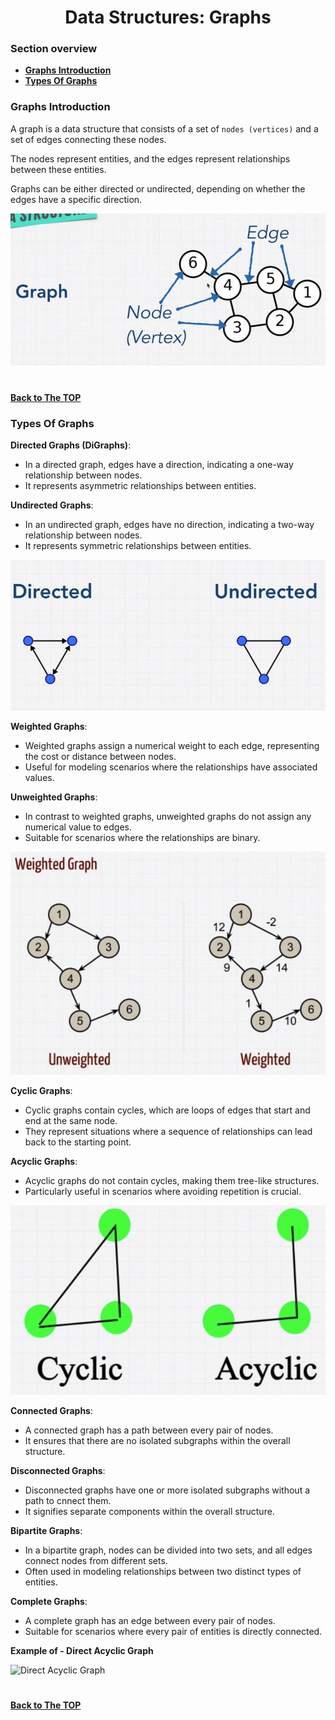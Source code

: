 <h1 align="center">Data Structures: Graphs</h1>

### Section overview
* **[Graphs Introduction](#graphs-introduction)**
* **[Types Of Graphs](#types-of-graphs)**

### Graphs Introduction
A graph is a data structure that consists of a set of ``nodes (vertices)`` and a set of edges connecting these nodes. 

The nodes represent entities, and the edges represent relationships between these entities. 

Graphs can be either directed or undirected, depending on whether the edges have a specific direction.

![Graphs](https://github.com/tsokac2/-_-_Data_Structures_Algorithms/blob/main/src/26.JPG)

#
**[Back to The TOP](#section-overview)**

### Types Of Graphs

**Directed Graphs (DiGraphs)**:
- In a directed graph, edges have a direction, indicating a one-way relationship between nodes.
- It represents asymmetric relationships between entities.

**Undirected Graphs**:
- In an undirected graph, edges have no direction, indicating a two-way relationship between nodes.
- It represents symmetric relationships between entities.

![Directed](https://github.com/tsokac2/-_-_Data_Structures_Algorithms/blob/main/src/27.JPG)

**Weighted Graphs**:

- Weighted graphs assign a numerical weight to each edge, representing the cost or distance between nodes.
- Useful for modeling scenarios where the relationships have associated values.

**Unweighted Graphs**:

- In contrast to weighted graphs, unweighted graphs do not assign any numerical value to edges.
- Suitable for scenarios where the relationships are binary.

![Unweighted](https://github.com/tsokac2/-_-_Data_Structures_Algorithms/blob/main/src/28.JPG)

**Cyclic Graphs**:

- Cyclic graphs contain cycles, which are loops of edges that start and end at the same node.
- They represent situations where a sequence of relationships can lead back to the starting point.

**Acyclic Graphs**:
- Acyclic graphs do not contain cycles, making them tree-like structures.
- Particularly useful in scenarios where avoiding repetition is crucial.

![Cyclic](https://github.com/tsokac2/-_-_Data_Structures_Algorithms/blob/main/src/29.JPG)

**Connected Graphs**:
- A connected graph has a path between every pair of nodes.
- It ensures that there are no isolated subgraphs within the overall structure.

**Disconnected Graphs**:
- Disconnected graphs have one or more isolated subgraphs without a path to cnnect them.
- It signifies separate components within the overall structure.

**Bipartite Graphs**:
- In a bipartite graph, nodes can be divided into two sets, and all edges connect nodes from different sets.
- Often used in modeling relationships between two distinct types of entities.

**Complete Graphs**:
- A complete graph has an edge between every pair of nodes.
- Suitable for scenarios where every pair of entities is directly connected.

**Example of - Direct Acyclic Graph**

![Direct Acyclic Graph]()

#
**[Back to The TOP](#section-overview)**